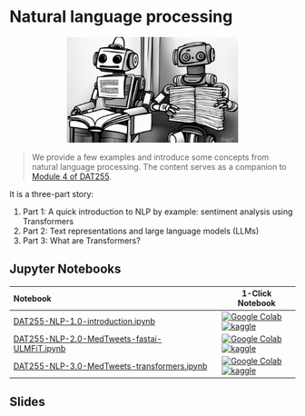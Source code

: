 # Natural language processing

<p>
<center>
<img width=60% src="assets/3769037888_A_robot_reading_a_book__cartoon__HQ__4k.png">
</center>
</p>

> We provide a few examples and introduce some concepts from natural language processing. The content serves as a companion to [Module 4 of DAT255](https://hvl.instructure.com/courses/21919/pages/natural-language-processing?module_item_id=624741). 

It is a three-part story: 

1. Part 1: A quick introduction to NLP by example: sentiment analysis using Transformers
2. Part 2: Text representations and large language models (LLMs)
3. Part 3: What are Transformers?


## Jupyter Notebooks

| Notebook    |      1-Click Notebook      |
|:----------|------|
| [DAT255-NLP-1.0-introduction.ipynb]() <br> | [![Google Colab](https://colab.research.google.com/assets/colab-badge.svg)]()<br>[![kaggle](https://camo.githubusercontent.com/a08ca511178e691ace596a95d334f73cf4ce06e83a5c4a5169b8bb68cac27bef/68747470733a2f2f6b6167676c652e636f6d2f7374617469632f696d616765732f6f70656e2d696e2d6b6167676c652e737667)]()|
| [DAT255-NLP-2.0-MedTweets-fastai-ULMFiT.ipynb]() <br> | [![Google Colab](https://colab.research.google.com/assets/colab-badge.svg)]()<br>[![kaggle](https://camo.githubusercontent.com/a08ca511178e691ace596a95d334f73cf4ce06e83a5c4a5169b8bb68cac27bef/68747470733a2f2f6b6167676c652e636f6d2f7374617469632f696d616765732f6f70656e2d696e2d6b6167676c652e737667)]()|
| [DAT255-NLP-3.0-MedTweets-transformers.ipynb]() <br> | [![Google Colab](https://colab.research.google.com/assets/colab-badge.svg)]()<br>[![kaggle](https://camo.githubusercontent.com/a08ca511178e691ace596a95d334f73cf4ce06e83a5c4a5169b8bb68cac27bef/68747470733a2f2f6b6167676c652e636f6d2f7374617469632f696d616765732f6f70656e2d696e2d6b6167676c652e737667)]()|

## Slides
